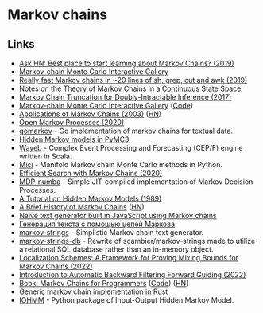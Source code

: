 # Markov chains

## Links

- [Ask HN: Best place to start learning about Markov Chains? (2019)](https://news.ycombinator.com/item?id=19633212)
- [Markov-chain Monte Carlo Interactive Gallery](https://chi-feng.github.io/mcmc-demo/)
- [Really fast Markov chains in ~20 lines of sh, grep, cut and awk (2019)](https://0x0f0f0f.github.io/posts/2019/11/really-fast-markov-chains-in-~20-lines-of-sh-grep-cut-and-awk/)
- [Notes on the Theory of Markov Chains in a Continuous State Space](http://rmcgibbo.org/posts/notes-on-the-theory-of-markov-chains-in-a-continuous-state-space/)
- [Markov Chain Truncation for Doubly-Intractable Inference (2017)](https://arxiv.org/abs/1610.05672)
- [Markov-chain Monte Carlo Interactive Gallery](http://chi-feng.github.io/mcmc-demo/) ([Code](https://github.com/chi-feng/mcmc-demo))
- [Applications of Markov Chains (2003)](http://langvillea.people.cofc.edu/MCapps7.pdf) ([HN](https://news.ycombinator.com/item?id=23639863))
- [Open Markov Processes (2020)](https://johncarlosbaez.wordpress.com/2020/07/04/open-markov-processes/)
- [gomarkov](https://github.com/mb-14/gomarkov) - Go implementation of markov chains for textual data.
- [Hidden Markov models in PyMC3](https://github.com/AmpersandTV/pymc3-hmm)
- [Wayeb](https://github.com/ElAlev/Wayeb) - Complex Event Processing and Forecasting (CEP/F) engine written in Scala.
- [Mici](https://github.com/matt-graham/mici) - Manifold Markov chain Monte Carlo methods in Python.
- [Efficient Search with Markov Chains (2020)](https://www.daniellowengrub.com/blog/2020/04/16/efficient-search)
- [MDP-numba](https://github.com/louisabraham/mdp-numba) - Simple JIT-compiled implementation of Markov Decision Processes.
- [A Tutorial on Hidden Markov Models (1989)](https://courses.physics.illinois.edu/ece417/fa2017/rabiner89.pdf)
- [A Brief History of Markov Chains](https://mewo2.com/notes/markov-history/) ([HN](https://news.ycombinator.com/item?id=28658297))
- [Naive text generator built in JavaScript using Markov chains](https://github.com/bespoyasov/text-generator)
- [Генерация текста с помощью цепей Маркова](https://bespoyasov.ru/blog/text-generation-with-markov-chains/)
- [markov-strings](https://github.com/scambier/markov-strings) - Simplistic Markov chain text generator.
- [markov-strings-db](https://github.com/claabs/markov-strings-db) - Rewrite of scambier/markov-strings made to utilize a relational SQL database rather than an in-memory object.
- [Localization Schemes: A Framework for Proving Mixing Bounds for Markov Chains (2022)](https://arxiv.org/abs/2203.04163)
- [Introduction to Automatic Backward Filtering Forward Guiding (2022)](https://arxiv.org/abs/2203.04155)
- [Book: Markov Chains for Programmers](https://czekster.github.io/markov/) ([Code](https://github.com/czekster/markov)) ([HN](https://news.ycombinator.com/item?id=30877958))
- [Generic markov chain implementation in Rust](https://github.com/aatxe/markov)
- [IOHMM](https://github.com/Mogeng/IOHMM) - Python package of Input-Output Hidden Markov Model.